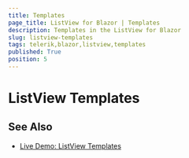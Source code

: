 ```yaml
---
title: Templates
page_title: ListView for Blazor | Templates
description: Templates in the ListView for Blazor
slug: listview-templates
tags: telerik,blazor,listview,templates
published: True
position: 5
---
```


# ListView Templates


## See Also

  * [Live Demo: ListView Templates](https://demos.telerik.com/blazor-ui/listview/templates)
   
  